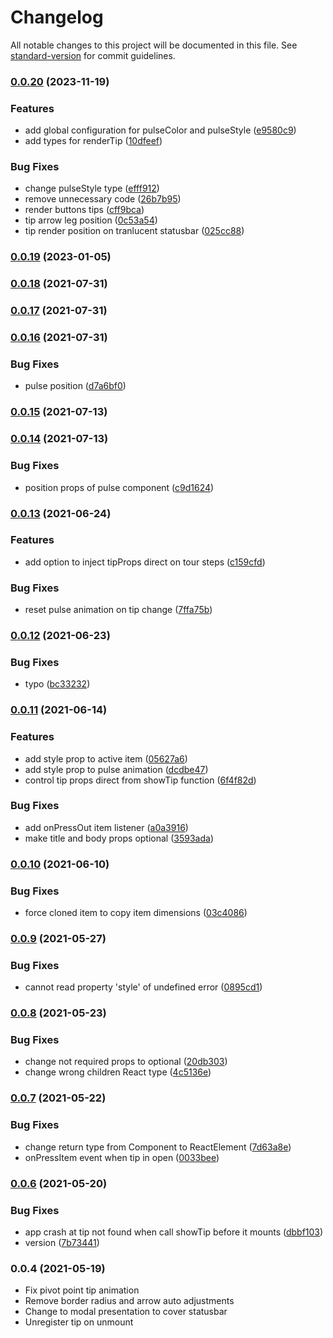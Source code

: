 # Changelog

All notable changes to this project will be documented in this file. See [standard-version](https://github.com/conventional-changelog/standard-version) for commit guidelines.

### [0.0.20](https://github.com/MaiconGilton/react-native-tip/compare/v0.0.19...v0.0.20) (2023-11-19)


### Features

* add global configuration for pulseColor and pulseStyle ([e9580c9](https://github.com/MaiconGilton/react-native-tip/commit/e9580c9a2de2006556ae24fca838fcad993503ea))
* add types for renderTip ([10dfeef](https://github.com/MaiconGilton/react-native-tip/commit/10dfeefff29451c7f855d689ee39b19ba4c79e12))


### Bug Fixes

* change pulseStyle type ([efff912](https://github.com/MaiconGilton/react-native-tip/commit/efff912b2c41c140d0f41374785d055100b5a31d))
* remove unnecessary code ([26b7b95](https://github.com/MaiconGilton/react-native-tip/commit/26b7b9551f997dfb9b5d449e73eda0489a23b818))
* render buttons tips ([cff9bca](https://github.com/MaiconGilton/react-native-tip/commit/cff9bca4a365fe6ea2c7665839f7516e3db718e1))
* tip arrow leg position ([0c53a54](https://github.com/MaiconGilton/react-native-tip/commit/0c53a5417847a290fd03f1f631aaaaf5bd1a4a07))
* tip render position on tranlucent statusbar ([025cc88](https://github.com/MaiconGilton/react-native-tip/commit/025cc880ff27cc7b1a87dd51e5c7bd5e7a2680ce))

### [0.0.19](https://github.com/MaiconGilton/react-native-tip/compare/v0.0.18...v0.0.19) (2023-01-05)

### [0.0.18](https://github.com/MaiconGilton/react-native-tip/compare/v0.0.17...v0.0.18) (2021-07-31)

### [0.0.17](https://github.com/MaiconGilton/react-native-tip/compare/v0.0.16...v0.0.17) (2021-07-31)

### [0.0.16](https://github.com/MaiconGilton/react-native-tip/compare/v0.0.15...v0.0.16) (2021-07-31)


### Bug Fixes

* pulse position ([d7a6bf0](https://github.com/MaiconGilton/react-native-tip/commit/d7a6bf01385fbe7355186110157d334c1e78f4de))

### [0.0.15](https://github.com/MaiconGilton/react-native-tip/compare/v0.0.14...v0.0.15) (2021-07-13)

### [0.0.14](https://github.com/MaiconGilton/react-native-tip/compare/v0.0.13...v0.0.14) (2021-07-13)


### Bug Fixes

* position props of pulse component ([c9d1624](https://github.com/MaiconGilton/react-native-tip/commit/c9d16248e4601d4325cb0da3499b6eb497bfac90))

### [0.0.13](https://github.com/MaiconGilton/react-native-tip/compare/v0.0.12...v0.0.13) (2021-06-24)


### Features

* add option to inject tipProps direct on tour steps ([c159cfd](https://github.com/MaiconGilton/react-native-tip/commit/c159cfda7dd0dbc988b74297989fdf5030f6eca8))


### Bug Fixes

* reset pulse animation on tip change ([7ffa75b](https://github.com/MaiconGilton/react-native-tip/commit/7ffa75b9d4dc62e414ee03c661f3729fdeadd74d))

### [0.0.12](https://github.com/MaiconGilton/react-native-tip/compare/v0.0.11...v0.0.12) (2021-06-23)


### Bug Fixes

* typo ([bc33232](https://github.com/MaiconGilton/react-native-tip/commit/bc33232f244d443ff1a277a1e8bdd38deb2df809))

### [0.0.11](https://github.com/MaiconGilton/react-native-tip/compare/v0.0.10...v0.0.11) (2021-06-14)


### Features

* add style prop to active item ([05627a6](https://github.com/MaiconGilton/react-native-tip/commit/05627a6762f5443b1db980a400f0ba78ff936497))
* add style prop to pulse animation ([dcdbe47](https://github.com/MaiconGilton/react-native-tip/commit/dcdbe47d9e8c3dd9a8f17d4ebe975a56bd91131e))
* control tip props direct from showTip function ([6f4f82d](https://github.com/MaiconGilton/react-native-tip/commit/6f4f82d92d5ffa2bc1bc2362182bb25e8b411bfb))


### Bug Fixes

* add onPressOut item listener ([a0a3916](https://github.com/MaiconGilton/react-native-tip/commit/a0a3916d0fd6475ae9f47920d6d0661f1b9991b4))
* make title and body props optional ([3593ada](https://github.com/MaiconGilton/react-native-tip/commit/3593ada5b3efc6dd29e1802cc3fabcc54b2d4d96))

### [0.0.10](https://github.com/MaiconGilton/react-native-tip/compare/v0.0.9...v0.0.10) (2021-06-10)


### Bug Fixes

* force cloned item to copy item dimensions ([03c4086](https://github.com/MaiconGilton/react-native-tip/commit/03c40862655515852afeb584f32f0fe988493134))

### [0.0.9](https://github.com/MaiconGilton/react-native-tip/compare/v0.0.8...v0.0.9) (2021-05-27)


### Bug Fixes

* cannot read property 'style' of undefined error ([0895cd1](https://github.com/MaiconGilton/react-native-tip/commit/0895cd165f9210fcb1b26f6a0ca0faacd2545423))

### [0.0.8](https://github.com/MaiconGilton/react-native-tip/compare/v0.0.7...v0.0.8) (2021-05-23)


### Bug Fixes

* change not required props to optional ([20db303](https://github.com/MaiconGilton/react-native-tip/commit/20db30328abc042c621e1f27f1c14468041111a3))
* change wrong children React type ([4c5136e](https://github.com/MaiconGilton/react-native-tip/commit/4c5136e624c5f6191a93a41663df392f21d09c30))

### [0.0.7](https://github.com/MaiconGilton/react-native-tip/compare/v0.0.6...v0.0.7) (2021-05-22)


### Bug Fixes

* change return type from Component to ReactElement ([7d63a8e](https://github.com/MaiconGilton/react-native-tip/commit/7d63a8e0e40e652510c1c2dadd429105608c7be2))
* onPressItem event when tip in open ([0033bee](https://github.com/MaiconGilton/react-native-tip/commit/0033beefab43f404ed85cb0d8efc5935522455b2))

### [0.0.6](https://github.com/MaiconGilton/react-native-tip/compare/v0.0.5...v0.0.6) (2021-05-20)


### Bug Fixes

* app crash at tip not found when call showTip before it mounts ([dbbf103](https://github.com/MaiconGilton/react-native-tip/commit/dbbf1034bafb39986b03e9c2f200784ba48f0d32))
* version ([7b73441](https://github.com/MaiconGilton/react-native-tip/commit/7b73441ddcd0465eaf4cabc0f6adcc70f5daac7b))

### 0.0.4 (2021-05-19)

- Fix pivot point tip animation
- Remove border radius and arrow auto adjustments
- Change to modal presentation to cover statusbar
- Unregister tip on unmount

